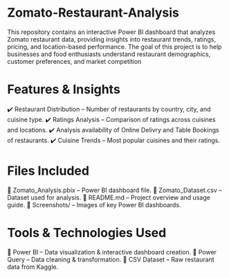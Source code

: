 # Zomato-Restaurant-Analysis
This repository contains an interactive Power BI dashboard that analyzes Zomato restaurant data, providing insights into restaurant trends, ratings, pricing, and location-based performance. The goal of this project is to help businesses and food enthusiasts understand restaurant demographics, customer preferences, and market competition

# Features & Insights
✔️ Restaurant Distribution – Number of restaurants by country, city, and cuisine type.
✔️ Ratings Analysis – Comparison of ratings across cuisines and locations.
✔️ Analysis availability of Online Delivry and Table Bookings of restaurants.
✔️ Cuisine Trends – Most popular cuisines and their ratings.

# Files Included
📂 Zomato_Analysis.pbix – Power BI dashboard file.
📂 Zomato_Dataset.csv – Dataset used for analysis.
📂 README.md – Project overview and usage guide.
📂 Screenshots/ – Images of key Power BI dashboards.


# Tools & Technologies Used
🔹 Power BI – Data visualization & interactive dashboard creation.
🔹 Power Query – Data cleaning & transformation.
🔹 CSV Dataset – Raw restaurant data from Kaggle.

